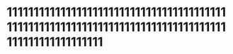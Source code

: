 # 1111111111111111111111111111111111111111111111111111111111111111111111111111111111111111111111111111